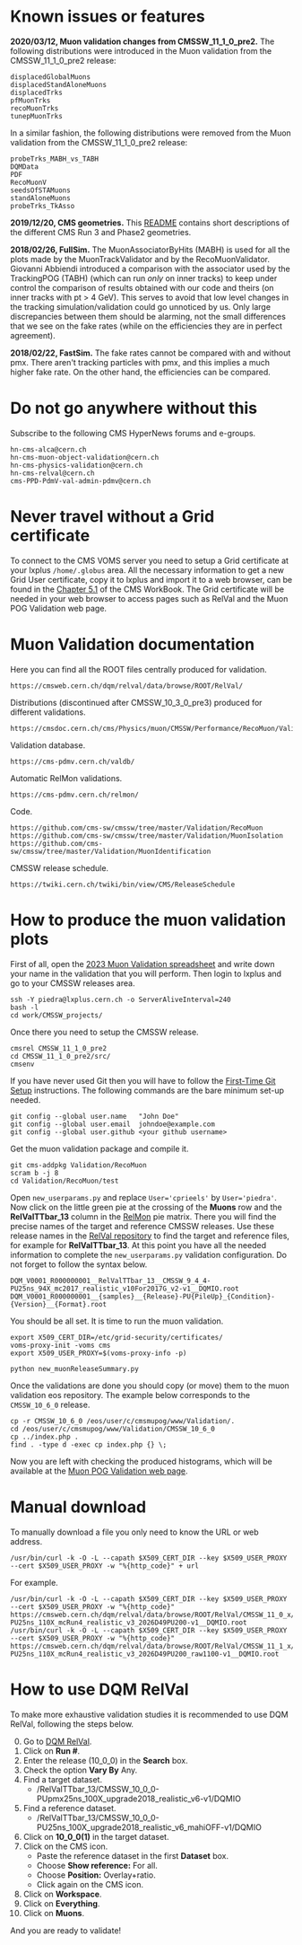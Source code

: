 # Known issues or features

**2020/03/12, Muon validation changes from CMSSW_11_1_0_pre2.** The following distributions were introduced in the Muon validation from the CMSSW_11_1_0_pre2 release:

    displacedGlobalMuons
    displacedStandAloneMuons
    displacedTrks
    pfMuonTrks
    recoMuonTrks
    tunepMuonTrks

In a similar fashion, the following distributions were removed from the Muon validation from the CMSSW_11_1_0_pre2 release:

    probeTrks_MABH_vs_TABH  
    DQMData           
    PDF                
    RecoMuonV             
    seedsOfSTAMuons
    standAloneMuons
    probeTrks_TkAsso

**2019/12/20, CMS geometries.** This [README](https://github.com/cms-sw/cmssw/blob/master/Configuration/Geometry/README.md) contains short descriptions of the different CMS Run 3 and Phase2 geometries.

**2018/02/26, FullSim.** The MuonAssociatorByHits (MABH) is used for all the plots made by the MuonTrackValidator and by the RecoMuonValidator. Giovanni Abbiendi introduced a comparison with the associator used by the TrackingPOG (TABH) (which can run *only* on inner tracks) to keep under control the comparison of results obtained with our code and theirs (on inner tracks with pt > 4 GeV). This serves to avoid that low level changes in the tracking simulation/validation could go unnoticed by us. Only large discrepancies between them should be alarming, not the small differences that we see on the fake rates (while on the efficiencies they are in perfect agreement).

**2018/02/22, FastSim.** The fake rates cannot be compared with and without pmx. There aren't tracking particles with pmx, and this implies a much higher fake rate. On the other hand, the efficiencies can be compared.


# Do not go anywhere without this

Subscribe to the following CMS HyperNews forums and e-groups.

    hn-cms-alca@cern.ch
    hn-cms-muon-object-validation@cern.ch
    hn-cms-physics-validation@cern.ch
    hn-cms-relval@cern.ch
    cms-PPD-PdmV-val-admin-pdmv@cern.ch
    
# Never travel without a Grid certificate

To connect to the CMS VOMS server you need to setup a Grid certificate at your lxplus `/home/.globus` area. All the necessary information to get a new Grid User certificate, copy it to lxplus and import it to a web browser, can be found in the [Chapter 5.1](https://twiki.cern.ch/twiki/bin/view/CMSPublic/WorkBookStartingGrid) of the CMS WorkBook. The Grid certificate will be needed in your web browser to access pages such as RelVal and the Muon POG Validation web page.


# Muon Validation documentation

Here you can find all the ROOT files centrally produced for validation.

    https://cmsweb.cern.ch/dqm/relval/data/browse/ROOT/RelVal/

Distributions (discontinued after CMSSW_10_3_0_pre3) produced for different validations.

    https://cmsdoc.cern.ch/cms/Physics/muon/CMSSW/Performance/RecoMuon/Validation/val/

Validation database.

    https://cms-pdmv.cern.ch/valdb/

Automatic RelMon validations.

    https://cms-pdmv.cern.ch/relmon/

Code.

    https://github.com/cms-sw/cmssw/tree/master/Validation/RecoMuon
    https://github.com/cms-sw/cmssw/tree/master/Validation/MuonIsolation
    https://github.com/cms-sw/cmssw/tree/master/Validation/MuonIdentification
    
CMSSW release schedule.

    https://twiki.cern.ch/twiki/bin/view/CMS/ReleaseSchedule


# How to produce the muon validation plots

First of all, open the [2023 Muon Validation spreadsheet](https://docs.google.com/spreadsheets/d/1JrD1fEHujlLBdoDZtHuaWeM2SX5UTlgUMU9hTUxBjeY/edit#gid=104726132) and write down your name in the validation that you will perform. Then login to lxplus and go to your CMSSW releases area.

    ssh -Y piedra@lxplus.cern.ch -o ServerAliveInterval=240
    bash -l
    cd work/CMSSW_projects/

Once there you need to setup the CMSSW release.

    cmsrel CMSSW_11_1_0_pre2
    cd CMSSW_11_1_0_pre2/src/
    cmsenv

If you have never used Git then you will have to follow the [First-Time Git Setup](https://git-scm.com/book/en/v2/Getting-Started-First-Time-Git-Setup) instructions. The following commands are the bare minimum set-up needed.

    git config --global user.name   "John Doe"
    git config --global user.email  johndoe@example.com
    git config --global user.github <your github username>

Get the muon validation package and compile it. 

    git cms-addpkg Validation/RecoMuon
    scram b -j 8
    cd Validation/RecoMuon/test

Open `new_userparams.py` and replace `User='cprieels'` by `User='piedra'`. Now click on the little green pie at the crossing of the **Muons** row and the **RelValTTbar_13** column in the [RelMon](https://cms-pdmv.cern.ch/relmon/) pie matrix. There you will find the precise names of the target and reference CMSSW releases. Use these release names in the [RelVal repository](https://cmsweb.cern.ch/dqm/relval/data/browse/ROOT/RelVal/) to find the target and reference files, for example for **RelValTTbar_13**. At this point you have all the needed information to complete the `new_userparams.py` validation configuration. Do not forget to follow the syntax below.

    DQM_V0001_R000000001__RelValTTbar_13__CMSSW_9_4_4-PU25ns_94X_mc2017_realistic_v10For2017G_v2-v1__DQMIO.root
    DQM_V0001_R000000001__{samples}__{Release}-PU{PileUp}_{Condition}-{Version}__{Format}.root

You should be all set. It is time to run the muon validation.
    
    export X509_CERT_DIR=/etc/grid-security/certificates/
    voms-proxy-init -voms cms
    export X509_USER_PROXY=$(voms-proxy-info -p)
    
    python new_muonReleaseSummary.py
        
Once the validations are done you should copy (or move) them to the muon validation eos repository. The example below corresponds to the `CMSSW_10_6_0` release.

    cp -r CMSSW_10_6_0 /eos/user/c/cmsmupog/www/Validation/.
    cd /eos/user/c/cmsmupog/www/Validation/CMSSW_10_6_0
    cp ../index.php .
    find . -type d -exec cp index.php {} \;
    
Now you are left with checking the produced histograms, which will be available at the [Muon POG Validation web page](https://cms-muonpog.web.cern.ch/cms-muonpog/Validation/).


# Manual download

To manually download a file you only need to know the URL or web address.

    /usr/bin/curl -k -O -L --capath $X509_CERT_DIR --key $X509_USER_PROXY --cert $X509_USER_PROXY -w "%{http_code}" + url
    
For example.

    /usr/bin/curl -k -O -L --capath $X509_CERT_DIR --key $X509_USER_PROXY --cert $X509_USER_PROXY -w "%{http_code}" https://cmsweb.cern.ch/dqm/relval/data/browse/ROOT/RelVal/CMSSW_11_0_x/DQM_V0001_R000000001__RelValZMM_14__CMSSW_11_0_0-PU25ns_110X_mcRun4_realistic_v3_2026D49PU200-v1__DQMIO.root
    /usr/bin/curl -k -O -L --capath $X509_CERT_DIR --key $X509_USER_PROXY --cert $X509_USER_PROXY -w "%{http_code}" https://cmsweb.cern.ch/dqm/relval/data/browse/ROOT/RelVal/CMSSW_11_1_x/DQM_V0001_R000000001__RelValZMM_14__CMSSW_11_1_1-PU25ns_110X_mcRun4_realistic_v3_2026D49PU200_raw1100-v1__DQMIO.root


# How to use DQM RelVal

To make more exhaustive validation studies it is recommended to use DQM RelVal, following the steps below.

0. Go to [DQM RelVal](https://cmsweb.cern.ch/dqm/relval/).
1. Click on **Run #**.
2. Enter the release (10_0_0) in the **Search** box.
3. Check the option **Vary By** Any.
4. Find a target dataset.
   * /RelValTTbar_13/CMSSW_10_0_0-PUpmx25ns_100X_upgrade2018_realistic_v6-v1/DQMIO
5. Find a reference dataset.
   * /RelValTTbar_13/CMSSW_10_0_0-PU25ns_100X_upgrade2018_realistic_v6_mahiOFF-v1/DQMIO
6. Click on **10_0_0(1)** in the target dataset.
7. Click on the CMS icon.
   * Paste the reference dataset in the first **Dataset** box.
   * Choose **Show reference:** For all.
   * Choose **Position:** Overlay+ratio.
   * Click again on the CMS icon.
8. Click on **Workspace**.
9. Click on **Everything**.
10. Click on **Muons**.

And you are ready to validate!

